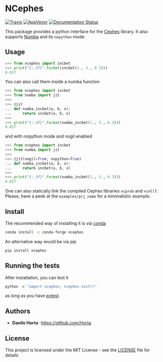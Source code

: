 # NCephes

[![Travis](https://img.shields.io/travis/limix/ncephes.svg?style=flat-square&label=linux%20%2F%20macos%20build)](https://travis-ci.org/limix/ncephes)
[![AppVeyor](https://img.shields.io/appveyor/ci/Horta/ncephes.svg?style=flat-square&label=windows%20build)](https://ci.appveyor.com/project/Horta/ncephes)
[![Documentation
Status](https://readthedocs.org/projects/ncephes/badge/?style=flat-square&version=latest)](https://ncephes.readthedocs.io/)

This package provides a python interface for the
[Cephes](http://www.netlib.org/cephes/) library. It also supports
[Numba](http://numba.pydata.org) and its `nopython` mode.

## Usage

```python
>>> from ncephes import incbet
>>> print("{:.3f}".format(incbet(1., 3., 0.3)))
0.657
```

You can also call them inside a numba function

```python
>>> from ncephes import incbet
>>> from numba import jit
>>>
>>> @jit
... def numba_incbet(a, b, x):
...     return incbet(a, b, x)
>>>
>>> print("{:.3f}".format(numba_incbet(1., 3., 0.3)))
0.657
```

and with nopython mode and nogil enabled

```python
>>> from ncephes import incbet
>>> from numba import jit
>>>
>>> @jit(nogil=True, nopython=True)
... def numba_incbet(a, b, x):
...     return incbet(a, b, x)
>>>
>>> print("{:.3f}".format(numba_incbet(1., 3., 0.3)))
0.657
```

One can also statically link the compiled Cephes libraries `ncprob` and
`ncellf`. Please, have a peek at the `examples/prj_name` for a
minimalistic example.

## Install

The recommended way of installing it is via
[conda](http://conda.pydata.org/docs/index.html)

```bash
conda install -c conda-forge ncephes
```

An alternative way would be via pip

```bash
pip install ncephes
```

## Running the tests

After installation, you can test it

```python
python -c "import ncephes; ncephes.test()"
```

as long as you have [pytest](http://docs.pytest.org/en/latest/).

## Authors

  - **Danilo Horta** -<https://github.com/Horta>

## License

This project is licensed under the MIT License - see the
[LICENSE](LICENSE) file for details
